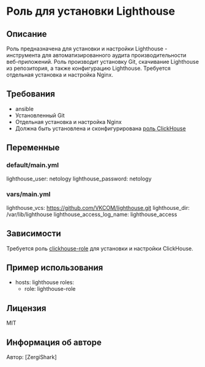 # Роль для установки Lighthouse

## Описание
Роль предназначена для установки и настройки Lighthouse - инструмента для автоматизированного аудита производительности веб-приложений. Роль производит установку Git, скачивание Lighthouse из репозитория, а также конфигурацию Lighthouse. Требуется отдельная установка и настройка Nginx.

## Требования
- ansible
- Установленный Git
- Отдельная установка и настройка Nginx
- Должна быть установлена и сконфигурирована [роль ClickHouse](https://github.com/ZergiShark/clickhouse-role)

## Переменные
### default/main.yml
lighthouse_user: netology
lighthouse_password: netology

### vars/main.yml
lighthouse_vcs: https://github.com/VKCOM/lighthouse.git
lighthouse_dir: /var/lib/lighthouse
lighthouse_access_log_name: lighthouse_access


## Зависимости
Требуется роль [clickhouse-role](https://github.com/ZergiShark/clickhouse-role) для установки и настройки ClickHouse.

## Пример использования
- hosts: lighthouse
  roles:
    - role: lighthouse-role


## Лицензия
MIT

## Информация об авторе
Автор: [ZergiShark]
